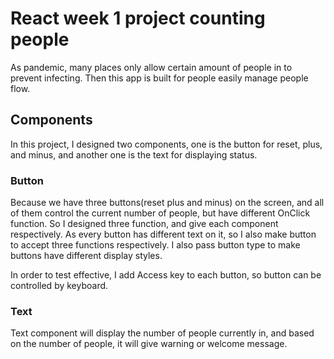 # React week 1 project counting people

As pandemic, many places only allow certain amount of people in to prevent infecting. Then this app is built for people easily manage people flow.

## Components

In this project, I designed two components, one is the button for reset, plus, and minus, and another one is the text for displaying status.

### Button

Because we have three buttons(reset plus and minus) on the screen, and all of them control the current number of people, but have different OnClick function. So I designed three function, and give each component respectively. As every button has different text on it, so I also make button to accept three functions respectively. I also pass button type to make buttons have different display styles.

In order to test effective, I add Access key to each button, so button can be controlled by keyboard.

### Text

Text component will display the number of people currently in, and based on the number of people, it will give warning or welcome message.
